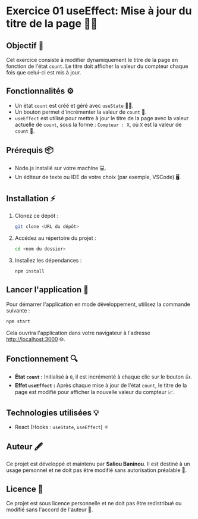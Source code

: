 
# Exercice 01 useEffect: Mise à jour du titre de la page 📄✨

## Objectif 🎯

Cet exercice consiste à modifier dynamiquement le titre de la page en fonction de l'état `count`. Le titre doit afficher la valeur du compteur chaque fois que celui-ci est mis à jour.

## Fonctionnalités ⚙️

- Un état `count` est créé et géré avec `useState` 🧑‍💻.
- Un bouton permet d'incrémenter la valeur de `count` 🔘.
- `useEffect` est utilisé pour mettre à jour le titre de la page avec la valeur actuelle de `count`, sous la forme : `Compteur : X`, où `X` est la valeur de `count` 🔄.

## Prérequis 📦

- Node.js installé sur votre machine 💻.
- Un éditeur de texte ou IDE de votre choix (par exemple, VSCode) 🖥️.

## Installation ⚡

1. Clonez ce dépôt :
   ```bash
   git clone <URL du dépôt>
   ```
2. Accédez au répertoire du projet :
   ```bash
   cd <nom du dossier>
   ```
3. Installez les dépendances :
   ```bash
   npm install
   ```

## Lancer l'application 🚀

Pour démarrer l'application en mode développement, utilisez la commande suivante :

```bash
npm start
```

Cela ouvrira l'application dans votre navigateur à l'adresse [http://localhost:3000](http://localhost:3000) 🌐.

## Fonctionnement 🔍

- **État `count` :** Initialisé à `0`, il est incrémenté à chaque clic sur le bouton 👍.
- **Effet `useEffect` :** Après chaque mise à jour de l'état `count`, le titre de la page est modifié pour afficher la nouvelle valeur du compteur 📈.

## Technologies utilisées 💡

- React (Hooks : `useState`, `useEffect`) ⚛️

## Auteur 🖋️

Ce projet est développé et maintenu par **Saliou Baninou**. Il est destiné à un usage personnel et ne doit pas être modifié sans autorisation préalable 🛑.

## Licence 📜

Ce projet est sous licence personnelle et ne doit pas être redistribué ou modifié sans l'accord de l'auteur 🚫.
